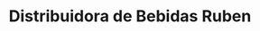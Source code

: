 ---
title: "Distribuidora de Bebidas Ruben"
url: /villa-altagracia/distribuidora-de-bebidas-ruben/
shop: Getränke
---